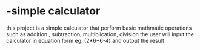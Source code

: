 # -simple calculator 

this project is a simple calculator that perform basic mathmatic operations such as addition , subtraction, multiblication, division
the user will input the calculator in equation form eg. (2*6+6-4) and output the result
